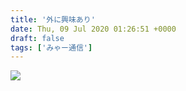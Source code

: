```yaml
---
title: '外に興味あり'
date: Thu, 09 Jul 2020 01:26:51 +0000
draft: false
tags: ['みゃー通信']
---
```


![](/images/2020/07/KIMG0105-576x1024.jpg)